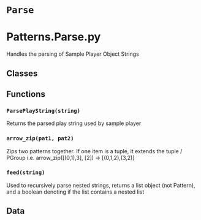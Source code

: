 # `Parse`

Patterns.Parse.py
=================

Handles the parsing of Sample Player Object Strings

## Classes

## Functions

### `ParsePlayString(string)`

Returns the parsed play string used by sample player 

### `arrow_zip(pat1, pat2)`

Zips two patterns together. If one item is a tuple, it extends the tuple / PGroup
i.e. arrow_zip([(0,1),3], [2]) -> [(0,1,2),(3,2)]

### `feed(string)`

Used to recursively parse nested strings, returns a list object (not Pattern),
and a boolean denoting if the list contains a nested list 

## Data

